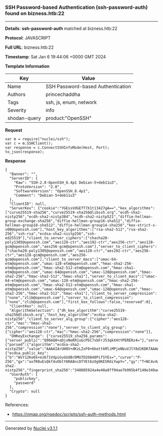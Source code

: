 ### SSH Password-based Authentication (ssh-password-auth) found on bizness.htb:22

----
**Details**: **ssh-password-auth** matched at bizness.htb:22

**Protocol**: JAVASCRIPT

**Full URL**: bizness.htb:22

**Timestamp**: Sat Jan 6 19:44:06 +0000 GMT 2024

**Template Information**

| Key | Value |
| --- | --- |
| Name | SSH Password-based Authentication |
| Authors | princechaddha |
| Tags | ssh, js, enum, network |
| Severity | info |
| shodan-query | product:"OpenSSH" |

**Request**
```http
var m = require("nuclei/ssh");
var c = m.SSHClient();
var response = c.ConnectSSHInfoMode(Host, Port);
to_json(response);
```

**Response**
```http
{
  "Banner": "",
  "ServerID": {
    "Raw": "SSH-2.0-OpenSSH_8.4p1 Debian-5+deb11u3",
    "ProtoVersion": "2.0",
    "SoftwareVersion": "OpenSSH_8.4p1",
    "Comment": "Debian-5+deb11u3"
  },
  "ClientID": null,
  "ServerKex": {"cookie":"YGEssVdGEfT7X1t13427gA==","kex_algorithms":["curve25519-sha256","curve25519-sha256@libssh.org","ecdh-sha2-nistp256","ecdh-sha2-nistp384","ecdh-sha2-nistp521","diffie-hellman-group-exchange-sha256","diffie-hellman-group16-sha512","diffie-hellman-group18-sha512","diffie-hellman-group14-sha256","kex-strict-s-v00@openssh.com"],"host_key_algorithms":["rsa-sha2-512","rsa-sha2-256","ssh-rsa","ecdsa-sha2-nistp256","ssh-ed25519"],"client_to_server_ciphers":["chacha20-poly1305@openssh.com","aes128-ctr","aes192-ctr","aes256-ctr","aes128-gcm@openssh.com","aes256-gcm@openssh.com"],"server_to_client_ciphers":["chacha20-poly1305@openssh.com","aes128-ctr","aes192-ctr","aes256-ctr","aes128-gcm@openssh.com","aes256-gcm@openssh.com"],"client_to_server_macs":["umac-64-etm@openssh.com","umac-128-etm@openssh.com","hmac-sha2-256-etm@openssh.com","hmac-sha2-512-etm@openssh.com","hmac-sha1-etm@openssh.com","umac-64@openssh.com","umac-128@openssh.com","hmac-sha2-256","hmac-sha2-512","hmac-sha1"],"server_to_client_macs":["umac-64-etm@openssh.com","umac-128-etm@openssh.com","hmac-sha2-256-etm@openssh.com","hmac-sha2-512-etm@openssh.com","hmac-sha1-etm@openssh.com","umac-64@openssh.com","umac-128@openssh.com","hmac-sha2-256","hmac-sha2-512","hmac-sha1"],"client_to_server_compression":["none","zlib@openssh.com"],"server_to_client_compression":["none","zlib@openssh.com"],"first_kex_follows":false,"reserved":0},
  "ClientKex": null,
  "AlgorithmSelection": {"dh_kex_algorithm":"curve25519-sha256@libssh.org","host_key_algorithm":"ecdsa-sha2-nistp256","client_to_server_alg_group":{"cipher":"aes128-ctr","mac":"hmac-sha2-256","compression":"none"},"server_to_client_alg_group":{"cipher":"aes128-ctr","mac":"hmac-sha2-256","compression":"none"}},
  "DHKeyExchange": {"curve25519_sha256_params":{"server_public":"Q96mQ0+aDjvNeKR1uGcPbC7xbFrJ53qkX4tYPERERz4="},"server_signature":{"parsed":{"algorithm":"ecdsa-sha2-nistp256","value":"AAAAIArUH8V+dKzLZxF0+6kettkMliMPjeNbuVJlY8dJKDKfAAAAIHnZtn94QdFjwnq1sW/t438OrknusmZreJxaTdWNhDdZ"},"raw":"AAAAE2VjZHNhLXNoYTItbmlzdHAyNTYAAABIAAAAIArUH8V+dKzLZxF0+6kettkMliMPjeNbuVJlY8dJKDKfAAAAIHnZtn94QdFjwnq1sW/t438OrknusmZreJxaTdWNhDdZ","h":"xMhDA/RKSBV3KZVvafbzuHljk1smuSlmOpo+iGdwyH0="},"server_host_key":{"ecdsa_public_key":{"b":"WsY12Ko6k+ez671VdpiGvGUdBrDMU7D2O848PifSYEs=","curve":"P-256","gx":"axfR8uEsQkf4vOblY6RA8ncDfYEt6zOg9KE5RdiYwpY=","gy":"T+NC4v4af5uO5+tKfA+eFivOM1drMV7Oy7ZAaDe/UfU=","length":256,"n":"/////wAAAAD//////////7zm+q2nF56E87nKwvxjJVE=","p":"/////wAAAAEAAAAAAAAAAAAAAAD///////////////8=","x":"UwH8+6mTfwIhsWkrj9Fg+oOefHwXZIZ+HOUPfauJGxE=","y":"Qwdf19KpqW9Cfpp2xDYZDhA3OeLV36bV5cdnl07bSsw="},"raw":"AAAAE2VjZHNhLXNoYTItbmlzdHAyNTYAAAAIbmlzdHAyNTYAAABBBFMB/Pupk38CIbFpK4/RYPqDnnx8F2SGfhzlD32riRsRQwdf19KpqW9Cfpp2xDYZDhA3OeLV36bV5cdnl07bSsw=","algorithm":"ecdsa-sha2-nistp256","fingerprint_sha256":"348085924a4e40a8ff94ae7b995b4f140e349ae382008048b7b6c6c934552708"}},
  "UserAuth": [
    "publickey",
    "password"
  ],
  "Crypto": null
}
```

References: 
- https://nmap.org/nsedoc/scripts/ssh-auth-methods.html

----

Generated by [Nuclei v3.1.1](https://github.com/projectdiscovery/nuclei)